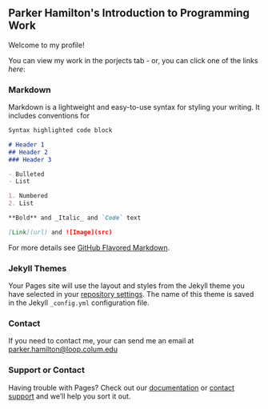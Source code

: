 ## Parker Hamilton's Introduction to Programming Work

Welcome to my profile!

You can view my work in the porjects tab - or, you can click one of the links _here_:


### Markdown

Markdown is a lightweight and easy-to-use syntax for styling your writing. It includes conventions for

```markdown
Syntax highlighted code block

# Header 1
## Header 2
### Header 3

- Bulleted
- List

1. Numbered
2. List

**Bold** and _Italic_ and `Code` text

[Link](url) and ![Image](src)
```

For more details see [GitHub Flavored Markdown](https://guides.github.com/features/mastering-markdown/).

### Jekyll Themes

Your Pages site will use the layout and styles from the Jekyll theme you have selected in your [repository settings](https://github.com/parkerhams/parkerhams.github.io/settings). The name of this theme is saved in the Jekyll `_config.yml` configuration file.

### Contact
If you need to contact me, your can send me an email at parker.hamilton@loop.colum.edu

### Support or Contact

Having trouble with Pages? Check out our [documentation](https://help.github.com/categories/github-pages-basics/) or [contact support](https://github.com/contact) and we’ll help you sort it out.
